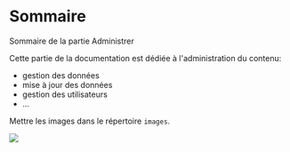 # Sommaire


Sommaire de la partie Administrer

Cette partie de la documentation est dédiée à l'administration du contenu:


-  gestion des données
-  mise à jour des données
-  gestion des utilisateurs
-  ...


Mettre les images dans le répertoire `images`.


![](images/gestion_donnees.jpg)






